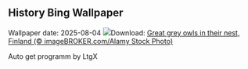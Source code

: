 ## History Bing Wallpaper
Wallpaper date: 2025-08-04
![](https://www.bing.com/th?id=OHR.LaplandOwl_EN-IN9373838176_UHD.jpg&w=1000)Download: [Great grey owls in their nest, Finland (© imageBROKER.com/Alamy Stock Photo)](https://www.bing.com/th?id=OHR.LaplandOwl_EN-IN9373838176_UHD.jpg)

Auto get programm by LtgX
